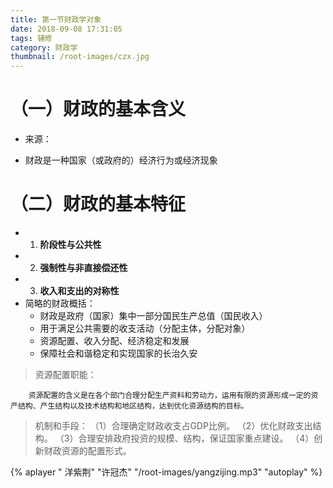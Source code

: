 ```yaml
---
title: 第一节财政学对象
date: 2018-09-08 17:31:05
tags: 辅修
category: 财政学 
thumbnail: /root-images/czx.jpg
---
```


# （一）财政的基本含义
- 来源：
    
- 财政是一种国家（或政府的）经济行为或经济现象
    
# （二）财政的基本特征
- 1. **阶段性与公共性**
- 2. **强制性与非直接偿还性**
- 3. **收入和支出的对称性**
- 简略的财政概括：
    + 财政是政府（国家）集中一部分国民生产总值（国民收入）
    + 用于满足公共需要的收支活动（分配主体，分配对象）
    + 资源配置、收入分配、经济稳定和发展
    + 保障社会和谐稳定和实现国家的长治久安

> 资源配置职能：

        资源配置的含义是在各个部门合理分配生产资料和劳动力，运用有限的资源形成一定的资产结构、产生结构以及技术结构和地区结构，达到优化资源结构的目标。
        
> 机制和手段：
        （1）合理确定财政收支占GDP比例。
        （2）优化财政支出结构。
        （3）合理安排政府投资的规模、结构，保证国家重点建设。
        （4）创新财政资源的配置形式。




{% aplayer " 洋紫荆" "许冠杰" "/root-images/yangzijing.mp3" "autoplay" %}
